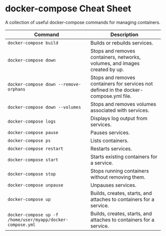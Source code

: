 # docker-compose Cheat Sheet

A collection of useful docker-compose commands for managing containers.

| Command                                | Description |
|----------------------------------------|-|
| `docker-compose build`                 | Builds or rebuilds services. |
| `docker-compose down`                  | Stops and removes containers, networks, volumes, and images created by up. |
| `docker-compose down --remove-orphans` | Stops and removes containers for services not defined in the docker-compose.yml file. |
| `docker-compose down --volumes`        | Stops and removes volumes associated with services. |
| `docker-compose logs`                  | Displays log output from services. |
| `docker-compose pause`                 | Pauses services. |
| `docker-compose ps`                    | Lists containers. |
| `docker-compose restart`               | Restarts services. |
| `docker-compose start`                 | Starts existing containers for a service. |
| `docker-compose stop`                  | Stops running containers without removing them. |
| `docker-compose unpause`               | Unpauses services. |
| `docker-compose up`                    | Builds, creates, starts, and attaches to containers for a service. |
| `docker-compose up -f /home/user/myapp/docker-compose.yml`| Builds, creates, starts, and attaches to containers for a service. |

